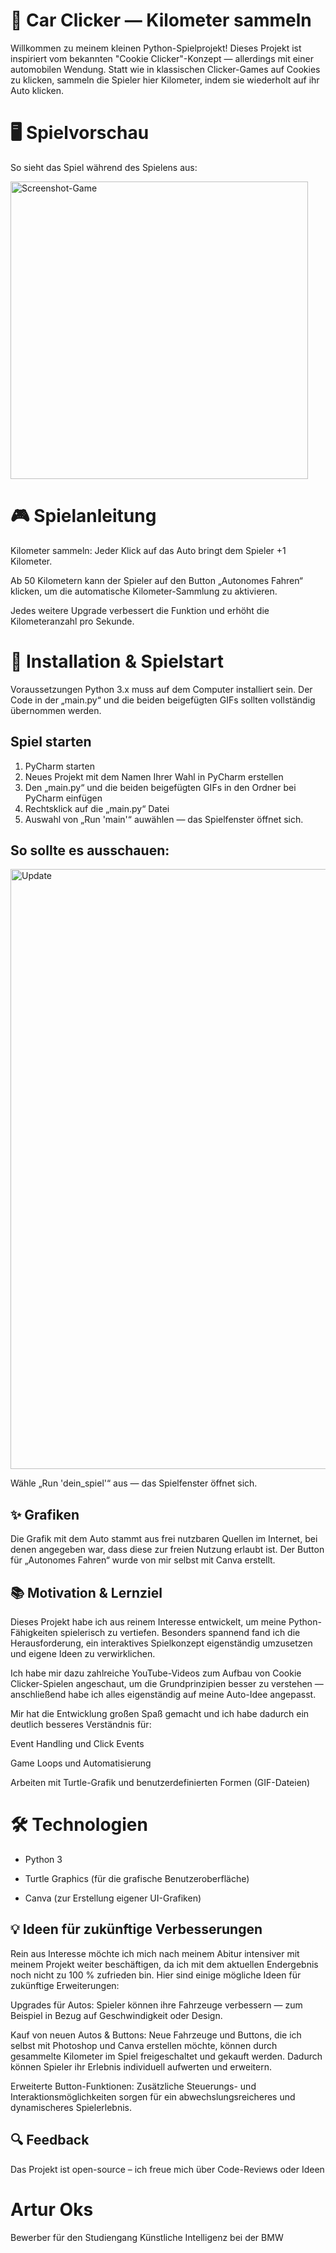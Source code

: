 # 🚗 Car Clicker — Kilometer sammeln

Willkommen zu meinem kleinen Python-Spielprojekt! Dieses Projekt ist inspiriert vom bekannten "Cookie Clicker"-Konzept — allerdings mit einer automobilen Wendung. 
Statt wie in klassischen Clicker-Games auf Cookies zu klicken, sammeln die Spieler hier Kilometer, indem sie wiederholt auf ihr Auto klicken.

# 🖥️ Spielvorschau
So sieht das Spiel während des Spielens aus:

<img width="476" alt="Screenshot-Game" src="https://github.com/user-attachments/assets/7d51187c-e16c-4ead-8971-a6d7e314d301" />

# 🎮 Spielanleitung
Kilometer sammeln: Jeder Klick auf das Auto bringt dem Spieler +1 Kilometer.

Ab 50 Kilometern kann der Spieler auf den Button „Autonomes Fahren“ klicken, um die automatische Kilometer-Sammlung zu aktivieren.

Jedes weitere Upgrade verbessert die Funktion und erhöht die Kilometeranzahl pro Sekunde.

# 🚀 Installation & Spielstart
Voraussetzungen
Python 3.x muss auf dem Computer installiert sein.
Der Code in der „main.py“ und die beiden beigefügten GIFs sollten vollständig übernommen werden.

## Spiel starten

1. PyCharm starten
2. Neues Projekt mit dem Namen Ihrer Wahl in PyCharm erstellen
3. Den „main.py“ und die beiden beigefügten GIFs in den Ordner bei PyCharm einfügen
4. Rechtsklick auf die „main.py“ Datei
5. Auswahl von „Run 'main'“ auwählen — das Spielfenster öffnet sich.

## So sollte es ausschauen:

<img width="960" alt="Update" src="https://github.com/user-attachments/assets/b51305a4-0848-413c-8ca7-7ca24d9f0695" />




Wähle „Run 'dein_spiel'“ aus — das Spielfenster öffnet sich.

## ✨ Grafiken

Die Grafik mit dem Auto stammt aus frei nutzbaren Quellen im Internet, bei denen angegeben war, dass diese zur freien Nutzung erlaubt ist. Der Button für „Autonomes Fahren“ wurde von mir selbst mit Canva erstellt.


## 📚 Motivation & Lernziel

Dieses Projekt habe ich aus reinem Interesse entwickelt, um meine Python-Fähigkeiten spielerisch zu vertiefen. Besonders spannend fand ich die Herausforderung, ein interaktives Spielkonzept eigenständig umzusetzen und eigene Ideen zu verwirklichen.

Ich habe mir dazu zahlreiche YouTube-Videos zum Aufbau von Cookie Clicker-Spielen angeschaut, um die Grundprinzipien besser zu verstehen — anschließend habe ich alles eigenständig auf meine Auto-Idee angepasst.

Mir hat die Entwicklung großen Spaß gemacht und ich habe dadurch ein deutlich besseres Verständnis für:

Event Handling und Click Events

Game Loops und Automatisierung

Arbeiten mit Turtle-Grafik und benutzerdefinierten Formen (GIF-Dateien)

 # 🛠️ Technologien

- Python 3

- Turtle Graphics (für die grafische Benutzeroberfläche)

- Canva (zur Erstellung eigener UI-Grafiken)

## 💡 Ideen für zukünftige Verbesserungen
Rein aus Interesse möchte ich mich nach meinem Abitur intensiver mit meinem Projekt weiter beschäftigen, da ich mit dem aktuellen Endergebnis noch nicht zu 100 % zufrieden bin.
Hier sind einige mögliche Ideen für zukünftige Erweiterungen:

Upgrades für Autos:
Spieler können ihre Fahrzeuge verbessern — zum Beispiel in Bezug auf Geschwindigkeit oder Design.

Kauf von neuen Autos & Buttons:
Neue Fahrzeuge und Buttons, die ich selbst mit Photoshop und Canva erstellen möchte, können durch gesammelte Kilometer im Spiel freigeschaltet und gekauft werden. Dadurch können Spieler ihr Erlebnis individuell aufwerten und erweitern.

Erweiterte Button-Funktionen:
Zusätzliche Steuerungs- und Interaktionsmöglichkeiten sorgen für ein abwechslungsreicheres und dynamischeres Spielerlebnis.

## 🔍 Feedback
Das Projekt ist open-source – ich freue mich über Code-Reviews oder Ideen

# Artur Oks
Bewerber für den Studiengang Künstliche Intelligenz bei der BMW
